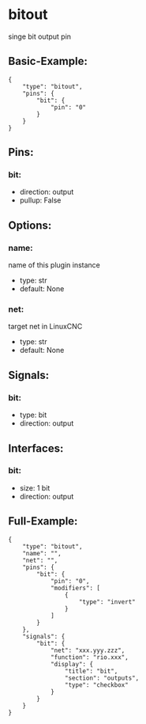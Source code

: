 # bitout


singe bit output pin

## Basic-Example:
```
{
    "type": "bitout",
    "pins": {
        "bit": {
            "pin": "0"
        }
    }
}
```

## Pins:
### bit:

 * direction: output
 * pullup: False


## Options:
### name:
name of this plugin instance

 * type: str
 * default: None

### net:
target net in LinuxCNC

 * type: str
 * default: None


## Signals:
### bit:

 * type: bit
 * direction: output


## Interfaces:
### bit:

 * size: 1 bit
 * direction: output


## Full-Example:
```
{
    "type": "bitout",
    "name": "",
    "net": "",
    "pins": {
        "bit": {
            "pin": "0",
            "modifiers": [
                {
                    "type": "invert"
                }
            ]
        }
    },
    "signals": {
        "bit": {
            "net": "xxx.yyy.zzz",
            "function": "rio.xxx",
            "display": {
                "title": "bit",
                "section": "outputs",
                "type": "checkbox"
            }
        }
    }
}
```
